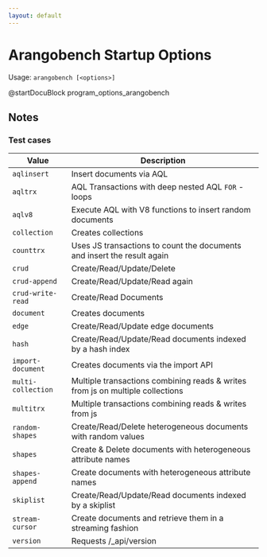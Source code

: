 ```yaml
---
layout: default
---
```

Arangobench Startup Options
===========================

Usage: `arangobench [<options>]`

@startDocuBlock program_options_arangobench

Notes
-----

### Test cases

Value               | Description
--------------------|-------------------------
`aqlinsert`         | Insert documents via AQL
`aqltrx`            | AQL Transactions with deep nested AQL `FOR` - loops 
`aqlv8`             | Execute AQL with V8 functions to insert random documents
`collection`        | Creates collections
`counttrx`          | Uses JS transactions to count the documents and insert the result again
`crud`              | Create/Read/Update/Delete
`crud-append`       | Create/Read/Update/Read again
`crud-write-read`   | Create/Read Documents
`document`          | Creates documents
`edge`              | Create/Read/Update edge documents
`hash`              | Create/Read/Update/Read documents indexed by a hash index
`import-document`   | Creates documents via the import API
`multi-collection`  | Multiple transactions combining reads & writes from js on multiple collections
`multitrx`          | Multiple transactions combining reads & writes from js
`random-shapes`     | Create/Read/Delete heterogeneous documents with random values
`shapes`            | Create & Delete documents with heterogeneous attribute names
`shapes-append`     | Create documents with heterogeneous attribute names
`skiplist`          | Create/Read/Update/Read documents indexed by a skiplist
`stream-cursor`     | Create documents and retrieve them in a streaming fashion
`version`           | Requests /_api/version
